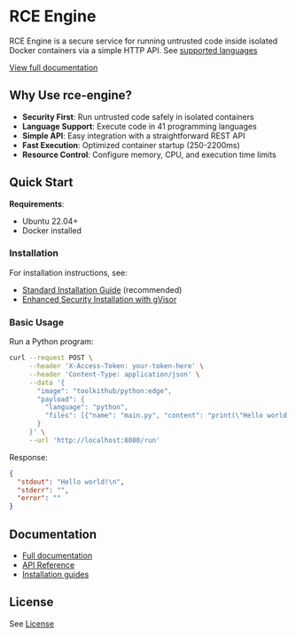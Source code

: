 # RCE Engine

RCE Engine is a secure service for running untrusted code inside isolated Docker containers via a simple HTTP API. See [supported languages](https://github.com/ToolKitHub/rce-runner)

[View full documentation](DOCUMENTATION.md)

## Why Use rce-engine?

- **Security First**: Run untrusted code safely in isolated containers
- **Language Support**: Execute code in 41 programming languages
- **Simple API**: Easy integration with a straightforward REST API
- **Fast Execution**: Optimized container startup (250-2200ms)
- **Resource Control**: Configure memory, CPU, and execution time limits

## Quick Start

**Requirements**:
- Ubuntu 22.04+
- Docker installed

### Installation

For installation instructions, see:
- [Standard Installation Guide](docs/install/ubuntu-22.04.md) (recommended)
- [Enhanced Security Installation with gVisor](docs/install/ubuntu-22.04-gvisor.md)

### Basic Usage

Run a Python program:

```bash
curl --request POST \
     --header 'X-Access-Token: your-token-here' \
     --header 'Content-Type: application/json' \
     --data '{
       "image": "toolkithub/python:edge", 
       "payload": {
         "language": "python", 
         "files": [{"name": "main.py", "content": "print(\"Hello world!\")"}]
       }
     }' \
     --url 'http://localhost:8080/run'
```

Response:
```json
{
  "stdout": "Hello world!\n",
  "stderr": "",
  "error": ""
}
```

## Documentation

- [Full documentation](DOCUMENTATION.md)
- [API Reference](docs/api/run.md)
- [Installation guides](docs/install/)


## License

See [License](./LICENSE)
